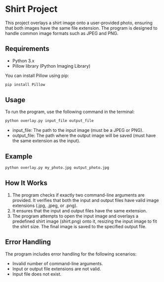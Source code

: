 # Shirt Project

This project overlays a shirt image onto a user-provided photo, ensuring that both images have the same file extension. The program is designed to handle common image formats such as JPEG and PNG.

## Requirements

- Python 3.x
- Pillow library (Python Imaging Library)

You can install Pillow using pip:

```bash
pip install Pillow
```

## Usage
To run the program, use the following command in the terminal:

```bash
python overlay.py input_file output_file
```

* input_file: The path to the input image (must be a JPEG or PNG).
* output_file: The path where the output image will be saved (must have the same extension as the input).

## Example
```bash
python overlay.py my_photo.jpg output_photo.jpg
```

## How It Works
1. The program checks if exactly two command-line arguments are provided.
It verifies that both the input and output files have valid image extensions (.jpg, .jpeg, or .png).
2. It ensures that the input and output files have the same extension.
3. The program attempts to open the input image and overlays a predefined shirt image (shirt.png) onto it, resizing the input image to fit the shirt size.
The final image is saved to the specified output file.

## Error Handling
The program includes error handling for the following scenarios:

* Invalid number of command-line arguments.
* Input or output file extensions are not valid.
* Input file does not exist.